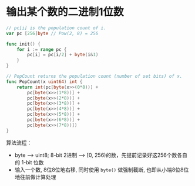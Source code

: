 # 输出某个数的二进制1位数

```Go
// pc[i] is the population count of i.
var pc [256]byte // Pow(2, 8) = 256

func init() {
    for i := range pc {
        pc[i] = pc[i/2] + byte(i&1)
    }
}

// PopCount returns the population count (number of set bits) of x.
func PopCount(x uint64) int {
    return int(pc[byte(x>>(0*8))] +
        pc[byte(x>>(1*8))] +
        pc[byte(x>>(2*8))] +
        pc[byte(x>>(3*8))] +
        pc[byte(x>>(4*8))] +
        pc[byte(x>>(5*8))] +
        pc[byte(x>>(6*8))] +
        pc[byte(x>>(7*8))])
}
```
算法流程：
- byte --> uint8; 8-bit 2进制 --> [0, 256)的数，先提前记录好这256个数各自的 1-bit 位数
- 输入一个数, 8位8位地右移, 同时使用 `byte()` 做强制截断, 也即从小端8位8位地往前做计算处理